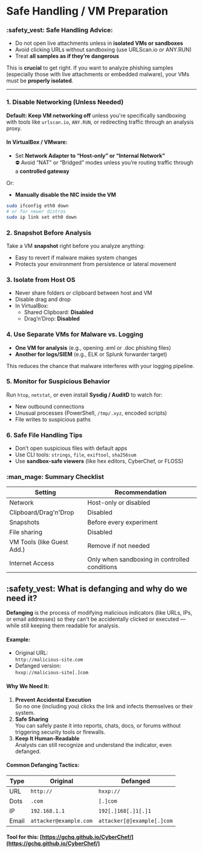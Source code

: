 # Safe Handling / VM Preparation

### :safety\_vest: Safe Handling Advice:

* Do not open live attachments unless in **isolated VMs or sandboxes**
* Avoid clicking URLs without sandboxing (use URLScan.io or ANY.RUN)
* Treat **all samples as if they’re dangerous**



This is **crucial** to get right. If you want to analyze phishing samples (especially those with live attachments or embedded malware), your VMs must be **properly isolated**.&#x20;

***

### **1. Disable Networking (Unless Needed)**

**Default: Keep VM networking off** unless you're specifically sandboxing with tools like `urlscan.io`, `ANY.RUN`, or redirecting traffic through an analysis proxy.

#### In VirtualBox / VMware:

* Set **Network Adapter to “Host-only” or “Internal Network”**\
  ⛔ Avoid “NAT” or “Bridged” modes unless you’re routing traffic through a **controlled gateway**

Or:

* **Manually disable the NIC inside the VM**

```bash
sudo ifconfig eth0 down
# or for newer distros
sudo ip link set eth0 down
```



### **2. Snapshot Before Analysis**

Take a VM **snapshot** right before you analyze anything:

* Easy to revert if malware makes system changes
* Protects your environment from persistence or lateral movement



### **3. Isolate from Host OS**

* Never share folders or clipboard between host and VM
* Disable drag and drop
* In VirtualBox:
  * Shared Clipboard: **Disabled**
  * Drag’n’Drop: **Disabled**



### **4. Use Separate VMs for Malware vs. Logging**

* **One VM for analysis** (e.g., opening .eml or .doc phishing files)
* **Another for logs/SIEM** (e.g., ELK or Splunk forwarder target)

This reduces the chance that malware interferes with your logging pipeline.



### **5. Monitor for Suspicious Behavior**

Run `htop`, `netstat`, or even install **Sysdig / AuditD** to watch for:

* New outbound connections
* Unusual processes (PowerShell, `/tmp/.xyz`, encoded scripts)
* File writes to suspicious paths



### **6. Safe File Handling Tips**

* Don’t open suspicious files with default apps
* Use CLI tools: `strings`, `file`, `exiftool`, `sha256sum`
* Use **sandbox-safe viewers** (like hex editors, CyberChef, or FLOSS)





### :man\_mage: Summary Checklist

| Setting                    | Recommendation                                |
| -------------------------- | --------------------------------------------- |
| Network                    | Host-only or disabled                         |
| Clipboard/Drag'n'Drop      | Disabled                                      |
| Snapshots                  | Before every experiment                       |
| File sharing               | Disabled                                      |
| VM Tools (like Guest Add.) | Remove if not needed                          |
| Internet Access            | Only when sandboxing in controlled conditions |



## :safety\_vest: What is defanging and why do we need it?&#x20;

**Defanging** is the process of modifying malicious indicators (like URLs, IPs, or email addresses) so they can't be accidentally clicked or executed — while still keeping them readable for analysis.

#### **Example:**

* Original URL:\
  `http://malicious-site.com`
* Defanged version:\
  `hxxp://malicious-site[.]com`&#x20;



#### **Why We Need It:**

1. **Prevent Accidental Execution**\
   So no one (including you) clicks the link and infects themselves or their system.
2. **Safe Sharing**\
   You can safely paste it into reports, chats, docs, or forums without triggering security tools or firewalls.
3. **Keep It Human-Readable**\
   Analysts can still recognize and understand the indicator, even defanged.



#### Common Defanging Tactics:

| Type  | Original               | Defanged                   |
| ----- | ---------------------- | -------------------------- |
| URL   | `http://`              | `hxxp://`                  |
| Dots  | `.com`                 | `[.]com`                   |
| IP    | `192.168.1.1`          | `192[.]168[.]1[.]1`        |
| Email | `attacker@example.com` | `attacker[@]example[.]com` |



#### Tool for this: [https://gchq.github.io/CyberChef/](https://gchq.github.io/CyberChef/)
